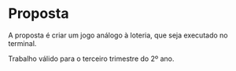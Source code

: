 # Proposta

A proposta é criar um jogo análogo à loteria, que seja executado no terminal.

Trabalho válido para o terceiro trimestre do 2º ano.